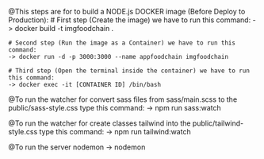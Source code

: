 @This steps are for to build a NODE.js DOCKER image (Before Deploy to Production):
    # First step (Create the image) we have to run this command:
    -> docker build -t imgfoodchain .

    # Second step (Run the image as a Container) we have to run this command:
    -> docker run -d -p 3000:3000 --name appfoodchain imgfoodchain

    # Third step (Open the terminal inside the container) we have to run this command:
    -> docker exec -it [CONTAINER ID] /bin/bash



@To run the watcher for convert sass files from sass/main.scss to the public/sass-style.css type this command:
    -> npm run sass:watch

@To run the watcher for create classes tailwind into the public/tailwind-style.css type this command:
    -> npm run tailwind:watch

@To run the server nodemon
    -> nodemon

